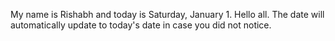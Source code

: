 My name is Rishabh and today is Saturday, January 1. Hello all. The date will automatically update to today's date in case you did not notice.
